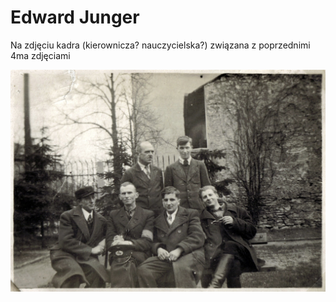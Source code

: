 # Edward Junger

Na zdjęciu kadra (kierownicza? nauczycielska?) związana z poprzednimi 4ma zdjęciami

![image-01.jpg](image-01.jpg)
